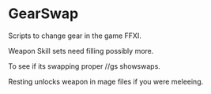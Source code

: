 GearSwap
========

Scripts to change gear in the game FFXI.

Weapon Skill sets need filling possibly more.

To see if its swapping proper //gs showswaps.

Resting unlocks weapon in mage files if you were meleeing.
